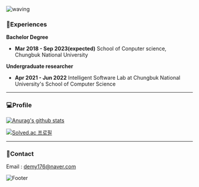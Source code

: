 
![waving](https://capsule-render.vercel.app/api?type=waving&height=300&text=SeongMok%20Lee&fontColor=FFFFFF&animation=twinkling&fontAlign=50&fontAlignY=40&color=0:BCE3FD,100:C091F6&section=header)

### 🌱Experiences

**Bachelor Degree**
- **Mar 2018 - Sep 2023(expected)** School of Conputer science, Chungbuk National University</br>

**Undergraduate researcher**
- **Apr 2021 - Jun 2022** Intelligent Software Lab at Chungbuk National University's School of Computer Science


---

### 💻Profile
<!-- 깃헙 스탯 -->
[![Anurag's github stats](https://github-readme-stats.vercel.app/api?username=CocoIsCat)](https://github.com/anuraghazra/github-readme-stats)

<!-- 백준 스탯 -->
[![Solved.ac 프로필](http://mazassumnida.wtf/api/v2/generate_badge?boj=demy176)](https://solved.ac/profile/demy176)

<!-- 언어 스탯
[![Top Langs](https://github-readme-stats.vercel.app/api/top-langs/?username=CocoIsCat&layout=compact)](https://github.com/anuraghazra/github-readme-stats)
-->

---
### 📮Contact
Email : <demy176@naver.com>


<!--
**CocoIsCat/CocoIsCat** is a ✨ _special_ ✨ repository because its `README.md` (this file) appears on your GitHub profile.

### Hi there 👋

Here are some ideas to get you started:

- 🔭 I’m currently working on ...
- 🌱 I’m currently learning ...
- 👯 I’m looking to collaborate on ...
- 🤔 I’m looking for help with ...
- 💬 Ask me about ...
- 📫 How to reach me: ...
- 😄 Pronouns: ...
- ⚡ Fun fact: ...
-->

![Footer](https://capsule-render.vercel.app/api?type=waving&color=0:C091F6,100:BCE3FD&text=%20%20&fontAlign=30&height=250&section=footer)

